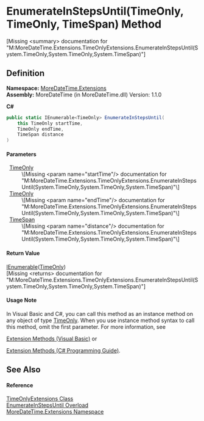 # EnumerateInStepsUntil(TimeOnly, TimeOnly, TimeSpan) Method


\[Missing &lt;summary&gt; documentation for "M:MoreDateTime.Extensions.TimeOnlyExtensions.EnumerateInStepsUntil(System.TimeOnly,System.TimeOnly,System.TimeSpan)"\]



## Definition
**Namespace:** <a href="N_MoreDateTime_Extensions.md">MoreDateTime.Extensions</a>  
**Assembly:** MoreDateTime (in MoreDateTime.dll) Version: 1.1.0

**C#**
``` C#
public static IEnumerable<TimeOnly> EnumerateInStepsUntil(
	this TimeOnly startTime,
	TimeOnly endTime,
	TimeSpan distance
)
```



#### Parameters
<dl><dt>  <a href="https://learn.microsoft.com/dotnet/api/system.timeonly" target="_blank" rel="noopener noreferrer">TimeOnly</a></dt><dd>\[Missing &lt;param name="startTime"/&gt; documentation for "M:MoreDateTime.Extensions.TimeOnlyExtensions.EnumerateInStepsUntil(System.TimeOnly,System.TimeOnly,System.TimeSpan)"\]</dd><dt>  <a href="https://learn.microsoft.com/dotnet/api/system.timeonly" target="_blank" rel="noopener noreferrer">TimeOnly</a></dt><dd>\[Missing &lt;param name="endTime"/&gt; documentation for "M:MoreDateTime.Extensions.TimeOnlyExtensions.EnumerateInStepsUntil(System.TimeOnly,System.TimeOnly,System.TimeSpan)"\]</dd><dt>  <a href="https://learn.microsoft.com/dotnet/api/system.timespan" target="_blank" rel="noopener noreferrer">TimeSpan</a></dt><dd>\[Missing &lt;param name="distance"/&gt; documentation for "M:MoreDateTime.Extensions.TimeOnlyExtensions.EnumerateInStepsUntil(System.TimeOnly,System.TimeOnly,System.TimeSpan)"\]</dd></dl>

#### Return Value
<a href="https://learn.microsoft.com/dotnet/api/system.collections.generic.ienumerable-1" target="_blank" rel="noopener noreferrer">IEnumerable</a>(<a href="https://learn.microsoft.com/dotnet/api/system.timeonly" target="_blank" rel="noopener noreferrer">TimeOnly</a>)  
\[Missing &lt;returns&gt; documentation for "M:MoreDateTime.Extensions.TimeOnlyExtensions.EnumerateInStepsUntil(System.TimeOnly,System.TimeOnly,System.TimeSpan)"\]

#### Usage Note
In Visual Basic and C#, you can call this method as an instance method on any object of type <a href="https://learn.microsoft.com/dotnet/api/system.timeonly" target="_blank" rel="noopener noreferrer">TimeOnly</a>. When you use instance method syntax to call this method, omit the first parameter. For more information, see <a href="https://docs.microsoft.com/dotnet/visual-basic/programming-guide/language-features/procedures/extension-methods" target="_blank" rel="noopener noreferrer">

Extension Methods (Visual Basic)</a> or <a href="https://docs.microsoft.com/dotnet/csharp/programming-guide/classes-and-structs/extension-methods" target="_blank" rel="noopener noreferrer">

Extension Methods (C# Programming Guide)</a>.

## See Also


#### Reference
<a href="T_MoreDateTime_Extensions_TimeOnlyExtensions.md">TimeOnlyExtensions Class</a>  
<a href="Overload_MoreDateTime_Extensions_TimeOnlyExtensions_EnumerateInStepsUntil.md">EnumerateInStepsUntil Overload</a>  
<a href="N_MoreDateTime_Extensions.md">MoreDateTime.Extensions Namespace</a>  
